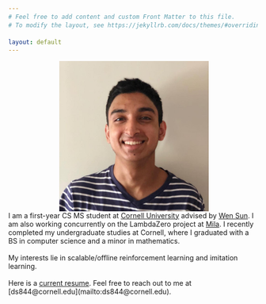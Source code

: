 ```yaml
---
# Feel free to add content and custom Front Matter to this file.
# To modify the layout, see https://jekyllrb.com/docs/themes/#overriding-theme-defaults

layout: default
---
```

<div style="display: flex; flex-wrap: wrap;">
    <div style="flex: 35%; text-align: center;">
        <span style="display: inline-block; height: 100%; vertical-align: middle;"></span>
        <img src="/images/propic.jpg" alt="Dhruv Sreenivas" style="min-width: 200px; max-width: 600px; margin-left: auto; margin-right: auto; width: 60%; height: auto; vertical-align: middle;"/>
        <br>
    </div>
    <div style="flex: 65%;">
        I am a first-year CS MS student at <a href="https://www.cs.cornell.edu/">Cornell University</a> advised by <a href="https://wensun.github.io/">Wen Sun</a>. I am also working concurrently on the LambdaZero project at <a href="https://mila.quebec/en/">Mila</a>. I recently completed my undergraduate studies at Cornell, where I graduated with a BS in computer science and a minor in mathematics.
        <br>
        <br>
        My interests lie in scalable/offline reinforcement learning and imitation learning.
    </div> 
</div>
<br>
Here is a <a href="https://dhruvsreenivas.github.io/documents/resume_aug21.pdf">current resume</a>. Feel free to reach out to me at [ds844@cornell.edu](mailto:ds844@cornell.edu).
